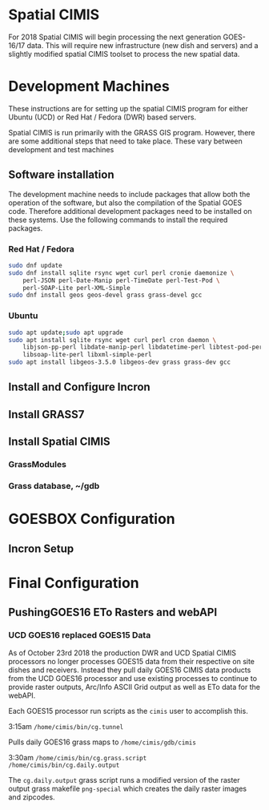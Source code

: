 # Spatial CIMIS

For 2018 Spatial CIMIS will begin processing the next generation GOES-16/17
data.  This will require new infrastructure (new dish and servers) and a slightly
modified spatial CIMIS toolset to process the new spatial data.


# Development Machines

These instructions are for setting up the spatial CIMIS program for either
Ubuntu (UCD) or Red Hat / Fedora (DWR) based servers.

Spatial CIMIS is run primarily with the GRASS GIS program.  However,
there are some additional steps that need to take place. These vary
between development and test machines

## Software installation

The development machine needs to include packages that allow both the
operation of the software, but also the compilation of the Spatial
GOES code.  Therefore additional development packages need to be
installed on these systems.  Use the following commands to install the
required packages.

### Red Hat / Fedora
``` bash
sudo dnf update
sudo dnf install sqlite rsync wget curl perl cronie daemonize \
    perl-JSON perl-Date-Manip perl-TimeDate perl-Test-Pod \
    perl-SOAP-Lite perl-XML-Simple
sudo dnf install geos geos-devel grass grass-devel gcc
```

### Ubuntu
``` bash
sudo apt update;sudo apt upgrade
sudo apt install sqlite rsync wget curl perl cron daemon \
    libjson-pp-perl libdate-manip-perl libdatetime-perl libtest-pod-perl \
    libsoap-lite-perl libxml-simple-perl
sudo apt install libgeos-3.5.0 libgeos-dev grass grass-dev gcc
```

## Install and Configure Incron

## Install GRASS7

## Install Spatial CIMIS

### GrassModules

### Grass database, ~/gdb

# GOESBOX Configuration

## Incron Setup

# Final Configuration

## PushingGOES16 ETo Rasters and webAPI

### UCD GOES16 replaced GOES15 Data
As of October 23rd 2018 the production DWR and UCD Spatial CIMIS processors no longer processes GOES15 data from their respective on site dishes and receivers.  Instead they pull daily GOES16 CIMIS data products from the UCD GOES16 processor and use existing processes to continue to provide raster outputs, Arc/Info ASCII Grid output as well as ETo data for the webAPI.

Each GOES15 processor run scripts as the `cimis` user to accomplish this.

3:15am `/home/cimis/bin/cg.tunnel` 

Pulls daily GOES16 grass maps to `/home/cimis/gdb/cimis`

3:30am `/home/cimis/bin/cg.grass.script /home/cimis/bin/cg.daily.output`

The `cg.daily.output` grass script runs a modified version of the raster output grass makefile `png-special` which creates the daily raster images and zipcodes.
